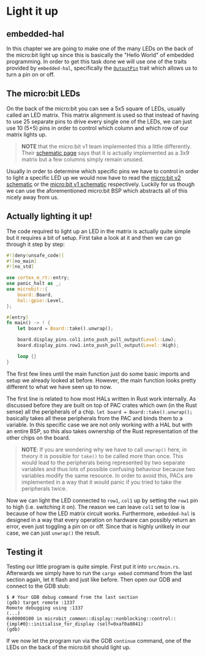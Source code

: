 # Light it up
## embedded-hal

In this chapter we are going to make one of the many LEDs on the back of the micro:bit light up since this is
basically the "Hello World" of embedded programming. In order to get this task done we will use one of the traits
provided by `embedded-hal`, specifically the [`OutputPin`] trait which allows us to turn a pin on or off.

[`OutputPin`]: https://docs.rs/embedded-hal/0.2.6/embedded_hal/digital/v2/trait.OutputPin.html

## The micro:bit LEDs

On the back of the micro:bit you can see a 5x5 square of LEDs, usually called an LED matrix. This matrix alignment is
used so that instead of having to use 25 separate pins to drive every single one of the LEDs, we can just use 10 (5+5) pins in
order to control which column and which row of our matrix lights up.

> **NOTE** that the micro:bit v1 team implemented this a little differently. Their [schematic page] says
> that it is actually implemented as a 3x9 matrix but a few columns simply remain unused.

Usually in order to determine which specific pins we have to control in
order to light a specific LED up we would now have to read the
[micro:bit v2 schematic] or the [micro:bit v1 schematic] respectively.
Luckily for us though we can use the aforementioned micro:bit BSP
which abstracts all of this nicely away from us.

[schematic page]: https://tech.microbit.org/hardware/schematic/
[micro:bit v2 schematic]: https://github.com/microbit-foundation/microbit-v2-hardware/blob/main/V2.00/MicroBit_V2.0.0_S_schematic.PDF
[micro:bit v1 schematic]: https://github.com/bbcmicrobit/hardware/blob/master/V1.5/SCH_BBC-Microbit_V1.5.PDF

## Actually lighting it up!

The code required to light up an LED in the matrix is actually quite simple but it requires a bit of setup. First take
a look at it and then we can go through it step by step:

```rust
#![deny(unsafe_code)]
#![no_main]
#![no_std]

use cortex_m_rt::entry;
use panic_halt as _;
use microbit::{
    board::Board,
    hal::gpio::Level,
};

#[entry]
fn main() -> ! {
    let board = Board::take().unwrap();

    board.display_pins.col1.into_push_pull_output(Level::Low);
    board.display_pins.row1.into_push_pull_output(Level::High);

    loop {}
}
```

The first few lines until the main function just do some basic imports and setup we already looked at before.
However, the main function looks pretty different to what we have seen up to now.

The first line is related to how most HALs written in Rust work internally.
As discussed before they are built on top of PAC crates which own (in the Rust sense)
all the peripherals of a chip. `let board = Board::take().unwrap();` basically takes all
these peripherals from the PAC and binds them to a variable. In this specific case we are
not only working with a HAL but with an entire BSP, so this also takes ownership
of the Rust representation of the other chips on the board.

> **NOTE**: If you are wondering why we have to call `unwrap()` here, in theory it is possible for `take()` to be called
> more than once. This would lead to the peripherals being represented by two separate variables and thus lots of
> possible confusing behaviour because two variables modify the same resource. In order to avoid this, PACs are
> implemented in a way that it would panic if you tried to take the peripherals twice.

Now we can light the LED connected to `row1`, `col1` up by setting the `row1` pin to high (i.e. switching it on).
The reason we can leave `col1` set to low is because of how the LED matrix circuit works. Furthermore, `embedded-hal` is
designed in a way that every operation on hardware can possibly return an error, even just toggling a pin on or off. Since
that is highly unlikely in our case, we can just `unwrap()` the result.

## Testing it

Testing our little program is quite simple. First put it into `src/main.rs`. Afterwards we simply have to run the
`cargo embed` command from the last section again, let it flash and just like before. Then open our GDB and connect
to the GDB stub:

```
$ # Your GDB debug command from the last section
(gdb) target remote :1337
Remote debugging using :1337
(...)
0x00000100 in microbit_common::display::nonblocking::control::{impl#0}::initialise_for_display (self=0xaf0a8041)
(gdb)
```

If we now let the program run via the GDB `continue` command, one of the LEDs on the back of the micro:bit should light
up.
